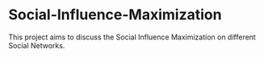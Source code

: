 # Social-Influence-Maximization
This project aims to discuss the Social Influence Maximization on different Social Networks.
